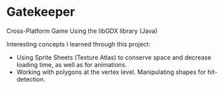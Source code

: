 # Gatekeeper
Cross-Platform Game Using the libGDX library (Java)

Interesting concepts I learned through this project:
  - Using Sprite Sheets (Texture Atlas) to conserve space and decrease loading time, as well as for animations.
  - Working with polygons at the vertex level. Manipulating shapes for hit-detection.
